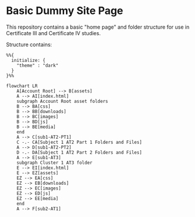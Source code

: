 # Basic Dummy Site Page

This repository contains a basic "home page" and folder structure for 
use in Certificate III and Certificate IV studies.

Structure contains:

```mermaid
%%{
  initialize: {
    "theme" : "dark"
  }
}%%

flowchart LR
    A[Account Root] --> B[assets]
    A --> AI[index.html]
    subgraph Account Root asset folders
    B --> BA[css]
    B --> BB[downloads]
    B --> BC[images]
    B --> BD[js]
    B --> BE[media]
    end
    A --> C[sub1-AT2-PT1]
    C -.- CA[Subject 1 AT2 Part 1 Folders and Files]
    A --> D[sub1-AT2-PT2]
    D -.- DA[Subject 1 AT2 Part 2 Folders and Files]
    A --> E[sub1-AT3]
    subgraph Cluster 1 AT3 folder
    E --> EI[index.html]
    E --> EZ[assets]
    EZ --> EA[css]
    EZ --> EB[downloads]
    EZ --> EC[images]
    EZ --> ED[js]
    EZ --> EE[media]
    end
    A --> F[sub2-AT1]
```
